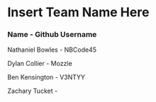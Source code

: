 # Insert Team Name Here

### Name             - Github Username

Nathaniel Bowles - NBCode45

Dylan Collier    - Mozzle

Ben Kensington   - V3NTYY

Zachary Tucket   -
